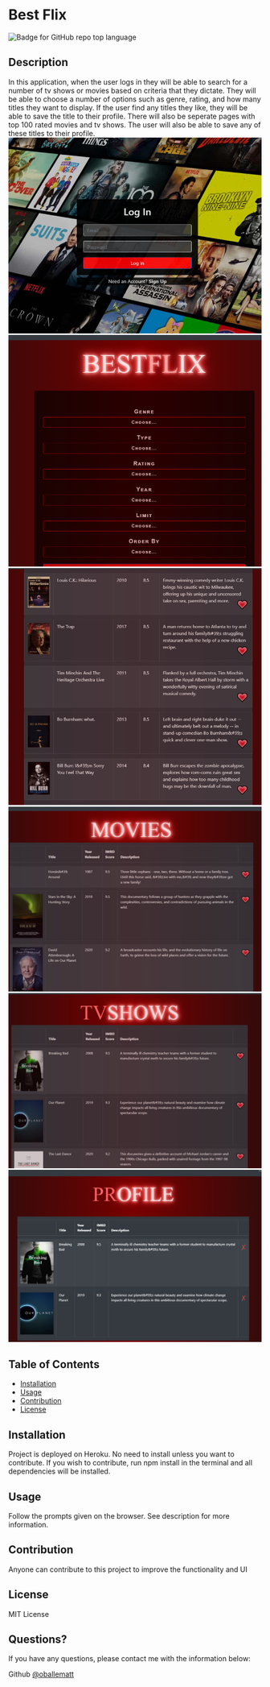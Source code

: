 # Best Flix
  
  ![Badge for GitHub repo top language](https://img.shields.io/github/languages/top/oballematt/bestflix?style=flat&logo=appveyor) 
  

  ## Description

  In this application, when the user logs in they will be able to search for a number of tv shows or movies based on criteria that they dictate. They will be able to choose a number of options such as genre, rating, and how many titles they want to display. If the user find any titles they like, they will be able to save the title to their profile. There will also be seperate pages with top 100 rated movies and tv shows. The user will also be able to save any of these titles to their profile.
  ![Login](client/src/images/login.PNG)
  ![Home](client/src/images/home.PNG)
  ![Home1](client/src/images/home1.PNG) 
  ![Movies](client/src/images/movies.PNG)
  ![TvShows](client/src/images/tvshows.PNG)
  ![Profile1](client/src/images/profile1.PNG)
  
  ## Table of Contents
  * [Installation](#installation)
  * [Usage](#usage)
  * [Contribution](#contribution)
  * [License](#license)
  ## Installation
  
  Project is deployed on Heroku. No need to install unless you want to contribute. If you wish to contribute, run npm install in the terminal and all dependencies will be installed.
  
  
  ## Usage
  
  Follow the prompts given on the browser. See description for more information.
  
  
  ## Contribution
  
  Anyone can contribute to this project to improve the functionality and UI
  
  
  ## License
  
  MIT License
  
  
  ## Questions?
  
  If you have any questions, please contact me with the information below:

  Github [@oballematt](https://github.com/oballematt)
  